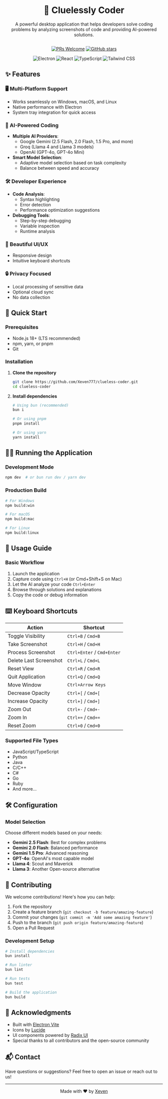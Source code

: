 <div align="center">
  <h1>🤖 Cluelessly Coder</h1>
  <p>A powerful desktop application that helps developers solve coding problems by analyzing screenshots of code and providing AI-powered solutions.</p>
  
<img src="https://i.postimg.cc/cdqKxKyy/700-1x-shots-so.jpg" alt="">

[![PRs Welcome](https://img.shields.io/badge/PRs-welcome-brightgreen.svg)](http://makeapullrequest.com)
[![GitHub stars](https://img.shields.io/github/stars/Xeven777/clueless-coder?style=social)](https://github.com/Xeven777/clueless-coder/stargazers)

  <img src="https://img.shields.io/badge/Electron-2C2E3A?style=for-the-badge&logo=electron" alt="Electron">
  <img src="https://img.shields.io/badge/React-20232A?style=for-the-badge&logo=react" alt="React">
  <img src="https://img.shields.io/badge/TypeScript-007ACC?style=for-the-badge&logo=typescript" alt="TypeScript">
  <img src="https://img.shields.io/badge/Tailwind_CSS-38B2AC?style=for-the-badge&logo=tailwind-css" alt="Tailwind CSS">
</div>

## ✨ Features

### 🖥️ Multi-Platform Support

- Works seamlessly on Windows, macOS, and Linux
- Native performance with Electron
- System tray integration for quick access

### 🤖 AI-Powered Coding

- **Multiple AI Providers**:
  - Google Gemini (2.5 Flash, 2.0 Flash, 1.5 Pro, and more)
  - Groq (Llama 4 and Llama 3 models)
  - OpenAI (GPT-4o, GPT-4o Mini)
- **Smart Model Selection**:
  - Adaptive model selection based on task complexity
  - Balance between speed and accuracy

### 🛠️ Developer Experience

- **Code Analysis**:
  - Syntax highlighting
  - Error detection
  - Performance optimization suggestions
- **Debugging Tools**:
  - Step-by-step debugging
  - Variable inspection
  - Runtime analysis

### 🎨 Beautiful UI/UX

- Responsive design
- Intuitive keyboard shortcuts

### 🔒 Privacy Focused

- Local processing of sensitive data
- Optional cloud sync
- No data collection

## 🚀 Quick Start

### Prerequisites

- Node.js 18+ (LTS recommended)
- npm, yarn, or pnpm
- Git

### Installation

1. **Clone the repository**

   ```bash
   git clone https://github.com/Xeven777/clueless-coder.git
   cd clueless-coder
   ```

2. **Install dependencies**

   ```bash
   # Using bun (recommended)
   bun i

   # Or using pnpm
   pnpm install

   # Or using yarn
   yarn install
   ```

## 🏃‍♂️ Running the Application

### Development Mode

```bash
npm dev  # or bun run dev / yarn dev
```

### Production Build

```bash
# For Windows
npm build:win

# For macOS
npm build:mac

# For Linux
npm build:linux
```

## 🎯 Usage Guide

### Basic Workflow

1. Launch the application
2. Capture code using `Ctrl+H` (or Cmd+Shift+S on Mac)
3. Let the AI analyze your code `Ctrl+Enter`
4. Browse through solutions and explanations
5. Copy the code or debug information

## ⌨️ Keyboard Shortcuts

| Action                 | Shortcut                   |
| ---------------------- | -------------------------- |
| Toggle Visibility      | `Ctrl+B` / `Cmd+B`         |
| Take Screenshot        | `Ctrl+H` / `Cmd+H`         |
| Process Screenshot     | `Ctrl+Enter` / `Cmd+Enter` |
| Delete Last Screenshot | `Ctrl+L` / `Cmd+L`         |
| Reset View             | `Ctrl+R` / `Cmd+R`         |
| Quit Application       | `Ctrl+Q` / `Cmd+Q`         |
| Move Window            | `Ctrl+Arrow Keys`          |
| Decrease Opacity       | `Ctrl+[` / `Cmd+[`         |
| Increase Opacity       | `Ctrl+]` / `Cmd+]`         |
| Zoom Out               | `Ctrl+-` / `Cmd+-`         |
| Zoom In                | `Ctrl+=` / `Cmd+=`         |
| Reset Zoom             | `Ctrl+0` / `Cmd+0`         |

### Supported File Types

- JavaScript/TypeScript
- Python
- Java
- C/C++
- C#
- Go
- Ruby
- And more...

## 🛠️ Configuration

### Model Selection

Choose different models based on your needs:

- **Gemini 2.5 Flash**: Best for complex problems
- **Gemini 2.0 Flash**: Balanced performance
- **Gemini 1.5 Pro**: Advanced reasoning
- **GPT-4o**: OpenAI's most capable model
- **Llama 4**: Scout and Maverick
- **Llama 3**: Another Open-source alternative

## 🤝 Contributing

We welcome contributions! Here's how you can help:

1. Fork the repository
2. Create a feature branch (`git checkout -b feature/amazing-feature`)
3. Commit your changes (`git commit -m 'Add some amazing feature'`)
4. Push to the branch (`git push origin feature/amazing-feature`)
5. Open a Pull Request

### Development Setup

```bash
# Install dependencies
bun install

# Run linter
bun lint

# Run tests
bun test

# Build the application
bun build
```

## 🙏 Acknowledgments

- Built with [Electron Vite](https://github.com/alex8088/electron-vite)
- Icons by [Lucide](https://lucide.dev/)
- UI components powered by [Radix UI](https://www.radix-ui.com/)
- Special thanks to all contributors and the open-source community

## 📬 Contact

Have questions or suggestions? Feel free to open an issue or reach out to us!

---

<div align="center">
  Made with ❤️ by <a href="https://anish7.me">Xeven</a>
</div>
